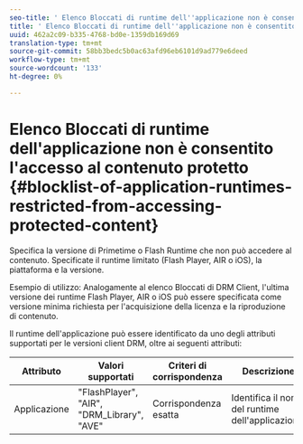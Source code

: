 ```yaml
---
seo-title: ' Elenco Bloccati di runtime dell''applicazione non è consentito l''accesso al contenuto protetto'
title: ' Elenco Bloccati di runtime dell''applicazione non è consentito l''accesso al contenuto protetto'
uuid: 462a2c09-b335-4768-bd0e-1359db169d69
translation-type: tm+mt
source-git-commit: 58bb3bedc5b0ac63afd96eb6101d9ad779e6deed
workflow-type: tm+mt
source-wordcount: '133'
ht-degree: 0%

---
```



#  Elenco Bloccati di runtime dell&#39;applicazione non è consentito l&#39;accesso al contenuto protetto {#blocklist-of-application-runtimes-restricted-from-accessing-protected-content}

Specifica la versione di Primetime o Flash Runtime che non può accedere al contenuto. Specificate il runtime limitato (Flash Player, AIR o iOS), la piattaforma e la versione.

Esempio di utilizzo: Analogamente al elenco Bloccati di  DRM Client, l&#39;ultima versione dei runtime Flash Player, AIR o iOS può essere specificata come versione minima richiesta per l&#39;acquisizione della licenza e la riproduzione di contenuto.

Il runtime dell&#39;applicazione può essere identificato da uno degli attributi supportati per le versioni client DRM, oltre ai seguenti attributi:

| **Attributo** | **Valori supportati** | **Criteri di corrispondenza** | **Descrizione** |
|---|---|---|---|
| Applicazione | &quot;FlashPlayer&quot;, &quot;AIR&quot;, &quot;DRM_Library&quot;, &quot;AVE&quot; | Corrispondenza esatta | Identifica il nome del runtime dell&#39;applicazione. |
